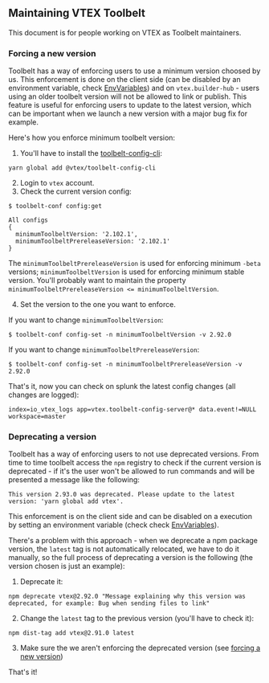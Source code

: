 ## Maintaining VTEX Toolbelt

This document is for people working on VTEX as Toolbelt maintainers.

### Forcing a new version

Toolbelt has a way of enforcing users to use a minimum version choosed by us. This enforcement is done on the client side (can be disabled by an environment variable, check [EnvVariables](../src/lib/constants/EnvVariables.ts)) and on `vtex.builder-hub` - users using an older toolbelt version will not be allowed to link or publish. This feature is useful for enforcing users to update to the latest version, which can be important when we launch a new version with a major bug fix for example.

Here's how you enforce minimum toolbelt version:

1. You'll have to install the [toolbelt-config-cli](https://github.com/vtex/toolbelt-config-cli):

```
yarn global add @vtex/toolbelt-config-cli
```

2. Login to `vtex` account.
3. Check the current version config:

```
$ toolbelt-conf config:get

All configs
{
  minimumToolbeltVersion: '2.102.1',
  minimumToolbeltPrereleaseVersion: '2.102.1'
}
```

The `minimumToolbeltPrereleaseVersion` is used for enforcing minimum `-beta` versions; `minimumToolbeltVersion` is used for enforcing minimum stable version. You'll probably want to maintain the property `minimumToolbeltPrereleaseVersion <= minimumToolbeltVersion`.

4. Set the version to the one you want to enforce.

If you want to change `minimumToolbeltVersion`:

```
$ toolbelt-conf config-set -n minimumToolbeltVersion -v 2.92.0
```

If you want to change `minimumToolbeltPrereleaseVersion`:

```
$ toolbelt-conf config-set -n minimumToolbeltPrereleaseVersion -v 2.92.0
```

That's it, now you can check on splunk the latest config changes (all changes are logged):

```
index=io_vtex_logs app=vtex.toolbelt-config-server@* data.event!=NULL workspace=master
```

### Deprecating a version

Toolbelt has a way of enforcing users to not use deprecated versions. From time to time toolbelt access the `npm` registry to check if the current version is deprecated - if it's the user won't be allowed to run commands and will be presented a message like the following:

```
This version 2.93.0 was deprecated. Please update to the latest version: 'yarn global add vtex'.
```

This enforcement is on the client side and can be disabled on a execution by setting an environment variable (check check [EnvVariables](../src/lib/constants/EnvVariables.ts)).

There's a problem with this approach - when we deprecate a npm package version, the `latest` tag is not automatically relocated, we have to do it manually, so the full process of deprecating a version is the following (the version chosen is just an example):

1. Deprecate it:
```
npm deprecate vtex@2.92.0 "Message explaining why this version was deprecated, for example: Bug when sending files to link"
```

2. Change the `latest` tag to the previous version (you'll have to check it):
```
npm dist-tag add vtex@2.91.0 latest
```

3. Make sure the we aren't enforcing the deprecated version (see [forcing a new version](##forcing-a-new-version))

That's it!
